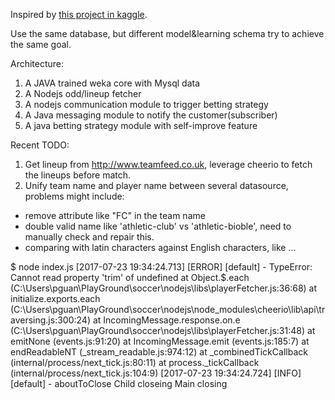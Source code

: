 Inspired by [this project in kaggle](https://www.kaggle.com/airback/d/hugomathien/soccer/match-outcome-prediction-in-football).

Use the same database, but different model&learning schema try to achieve the same goal.

Architecture:

1. A JAVA trained weka core with Mysql data
2. A Nodejs odd/lineup fetcher
3. A nodejs communication module to trigger betting strategy
4. A Java messaging module to notify the customer(subscriber)
5. A java betting strategy module with self-improve feature

Recent TODO:

1. Get lineup from http://www.teamfeed.co.uk, leverage cheerio to fetch the lineups before match.
2. Unify team name and player name between several datasource, problems might include:

+ remove attribute like "FC" in the team name
+ double valid name like 'athletic-club' vs 'athletic-bioble', need to manually check and repair this.
+ comparing with latin characters against English characters, like ...

$ node index.js
[2017-07-23 19:34:24.713] [ERROR] [default] - TypeError: Cannot read property 'trim' of undefined
    at Object.$.each (C:\Users\pguan\PlayGround\soccer\nodejs\libs\playerFetcher.js:36:68)
    at initialize.exports.each (C:\Users\pguan\PlayGround\soccer\nodejs\node_modules\cheerio\lib\api\traversing.js:300:24)
    at IncomingMessage.response.on.e (C:\Users\pguan\PlayGround\soccer\nodejs\libs\playerFetcher.js:31:48)
    at emitNone (events.js:91:20)
    at IncomingMessage.emit (events.js:185:7)
    at endReadableNT (_stream_readable.js:974:12)
    at _combinedTickCallback (internal/process/next_tick.js:80:11)
    at process._tickCallback (internal/process/next_tick.js:104:9)
[2017-07-23 19:34:24.724] [INFO] [default] - aboutToClose
Child closeing
Main closing